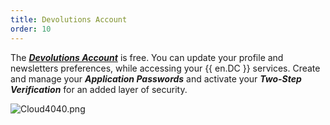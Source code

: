 ```yaml
---
title: Devolutions Account
order: 10
---
```

The [***Devolutions Account***](https://portal.devolutions.com/) is free. You can update your profile and newsletters preferences, while accessing your {{ en.DC }} services. Create and manage your ***Application Passwords*** and activate your ***Two-Step Verification*** for an added layer of security.  

![Cloud4040.png](/img/en/cloud/Cloud4040.png) 

